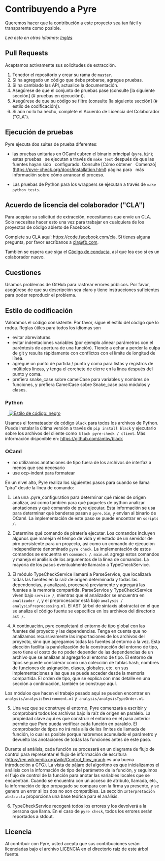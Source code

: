 # Contribuyendo a Pyre
Queremos hacer que la contribución a este proyecto sea tan fácil y transparente como
posible.

*Lea esto en otros idiomas: [Inglés](CONTRIBUTING.md)*

## Pull Requests
Aceptamos activamente sus solicitudes de extracción.

1. Tenedor el repositorio y crear su rama de `master`.
2. Si ha agregado un código que debe probarse, agregue pruebas.
3. Si ha cambiado las API, actualice la documentación.
4. Asegúrese de que el conjunto de pruebas pase (consulte [la siguiente sección] (# pruebas en ejecución)).
5. Asegúrese de que su código se filtre (consulte [la siguiente sección] (# estilo de codificación)).
6. Si aún no lo ha hecho, complete el Acuerdo de Licencia del Colaborador ("CLA").

## Ejecución de pruebas

Pyre ejecuta dos suites de prueba diferentes:

* las pruebas unitarias en OCaml cubren el binario principal (`pyre.bin`); estas pruebas
  se ejecutan a través de `make test` después de que las fuentes hayan sido
  configurado. Consulte [Cómo obtener
  Comenzó] (https://pyre-check.org/docs/installation.html) página para
  más información sobre cómo arrancar el proceso.

* Las pruebas de Python para los wrappers se ejecutan a través de `make python_tests`.

## Acuerdo de licencia del colaborador ("CLA")
Para aceptar su solicitud de extracción, necesitamos que envíe un CLA. Solo necesitas
hacer esto una vez para trabajar en cualquiera de los proyectos de código abierto de Facebook.

Complete su CLA aquí: <https://code.facebook.com/cla>. Si tienes alguna pregunta,
por favor escríbanos a cla@fb.com.

También se espera que siga el [Código de conducta](CODE_OF_CONDUCT.md),
así que lea eso si es un colaborador nuevo.

## Cuestiones
Usamos problemas de GitHub para rastrear errores públicos. Por favor, asegúrese de que su descripción sea
claro y tiene instrucciones suficientes para poder reproducir el problema.

## Estilo de codificación
Valoramos el código consistente. Por favor, sigue el estilo del código que lo rodea. Reglas útiles para todos los idiomas son
* evitar abreviaturas.
* evitar indentaciones variables (por ejemplo alinear parámetros con el paréntesis de apertura de una función). Tiende a echar a perder la culpa de git y resulta rápidamente con conflictos con el límite de longitud de línea.
* agregue un punto de partida / punto y coma para listas y registros de múltiples líneas, y tenga el corchete de cierre en la línea después del punto y coma.
* prefiera snake_case sobre camelCase para variables y nombres de funciones, y prefiera CamelCase sobre Snake_case para módulos y clases.

### Python
<p>
  <a href="https://github.com/ambv/black"> <img alt = "Estilo de código: negro" src = "https://img.shields.io/badge/code%20style-black-000000 .svg "> </a>
</ p>

Usamos el formateador de código `Black` para todos los archivos de Python.
Puede instalar la última versión a través de `pip install black` y ejecutarlo sobre los archivos del cliente como` black pyre-check / client`.
Más información disponible en: https://github.com/ambv/black

### OCaml
- no utilizamos anotaciones de tipo fuera de los archivos de interfaz a menos que sea necesario
- use ocp-indent para formatear

En un nivel alto, Pyre realiza los siguientes pasos para cuando se llama "pira" desde la línea de comando:

1. Lea una .pyre_configuration para determinar qué raíces de origen analizar, así como también para qué paquetes de python analizar anotaciones y qué comando de pyre ejecutar. Esta información se usa para determinar qué banderas pasan a `pyre.bin`, y envían al binario de OCaml. La implementación de este paso se puede encontrar en `scripts /`.

2. Determine qué comando de piratería ejecutar. Los comandos incluyen algunos que manejan el tiempo de vida y el estado de un servidor de piro persistente para un proyecto, así como un comando de ejecución independiente denominado `pyre check`. La implementación de estos comandos se encuentra en `commands /`. `main.ml` agrega estos comandos y maneja el análisis de los argumentos de la línea de comandos. La mayoría de los pasos eventualmente llamarán a TypeCheckService.

3. El módulo TypeCheckService llamará a ParseService, que localizará todas las fuentes en la raíz de origen determinada y todas las dependencias, y analizará, procesará previamente y agregará las fuentes a la memoria compartida. ParseService y TypeCheckService viven bajo `service /`, mientras que el analizador se encuentra en `analizador /`, y el preprocesador está bajo `analysis / analysisPreprocessing.ml`. El AST (árbol de sintaxis abstracta) en el que se analiza el código fuente se especifica en los archivos del directorio `ast /`.

4. A continuación, pyre completará el entorno de tipo global con las fuentes del proyecto y las dependencias. Tenga en cuenta que no analizamos recursivamente las importaciones de los archivos del proyecto, sino que agregamos todas las fuentes al entorno a la vez. Esta elección facilita la paralelización de la construcción del entorno de tipo, pero tiene el costo de no poder depender de las dependencias de un archivo que se analizan al agregarlo al entorno de tipo. El entorno de tipos se puede considerar como una colección de tablas hash, nombres de funciones de asignación, clases, globales, etc. en sus implementaciones a las que se puede acceder desde la memoria compartida. El orden de tipo, que se explica con más detalle en una sección a continuación, también se construye aquí.

Los módulos que hacen el trabajo pesado aquí se pueden encontrar en `analysis/analysisEnvironment.ml` y` analysis/analysisTypeOrder.ml`.

5. Una vez que se construye el entorno, Pyre comenzará a escribir y comprobará todos los archivos bajo la raíz de origen en paralelo. La propiedad clave aquí es que construir el entorno en el paso anterior permite que Pyre pueda verificar cada función en paralelo. El comprobador de tipos no irá más allá de los límites de llamada de función, lo cual es posible porque habremos acumulado el parámetro y devuelto las anotaciones de todas las funciones antes de este paso.

Durante el análisis, cada función se procesará en un diagrama de flujo de control para representar el flujo de información de escritura (https://en.wikipedia.org/wiki/Control_flow_graph es una buena introducción a CFG). La vista de pájaro del algoritmo es que inicializamos el análisis con la información de tipo del parámetro de la función, y seguimos el flujo de control de la función para anotar las variables locales que se encuentran. Cuando se encuentra con un acceso de atributo, llamada, etc., la información de tipo propagado se compara con la firma ya presente, y se genera un error si los dos no son compatibles. La sección `Interpretación abstracta` proporciona una base teórica para el análisis.

6. TypeCheckService recogerá todos los errores y los devolverá a la persona que llama. En el caso de `pyre check`, todos los errores serán reportados a stdout.

## Licencia
Al contribuir con Pyre, usted acepta que sus contribuciones serán licenciadas
bajo el archivo LICENCIA en el directorio raíz de este árbol fuente.